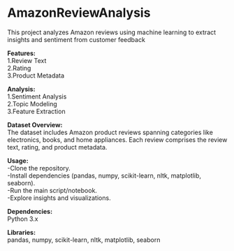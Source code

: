 # AmazonReviewAnalysis
This project analyzes Amazon reviews using machine learning to extract insights and sentiment from customer feedback<br>

**Features:**<br>
1.Review Text<br>
2.Rating<br>
3.Product Metadata<br>

**Analysis:**<br>
1.Sentiment Analysis<br>
2.Topic Modeling<br>
3.Feature Extraction<br>

**Dataset Overview:**<br>
The dataset includes Amazon product reviews spanning categories like electronics, books, and home appliances. Each review comprises the review text, rating, and product metadata.<br>

**Usage:**<br>
-Clone the repository.<br>
-Install dependencies (pandas, numpy, scikit-learn, nltk, matplotlib, seaborn).<br>
-Run the main script/notebook.<br>
-Explore insights and visualizations.<br>

**Dependencies:**<br>
Python 3.x<br>

**Libraries:**<br>
pandas, numpy, scikit-learn, nltk, matplotlib, seaborn<br>
